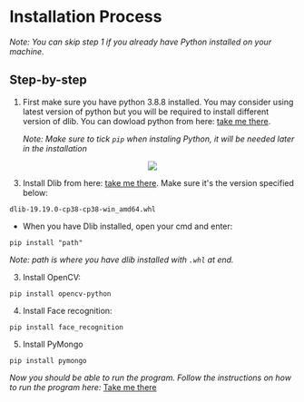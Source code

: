 # Installation Process

*Note: You can skip step 1 if you already have Python installed on your machine.*

## Step-by-step 

1. First make sure you have python 3.8.8 installed. You may consider using latest version of python but you will be required to install different version of dlib. You can dowload python from here: [take me there](https://www.python.org/downloads/). 

    *Note: Make sure to tick `pip` when instaling Python, it will be needed later in the installation*

<p align="center">
  <img src="https://user-images.githubusercontent.com/57759154/149581288-b6e48d2c-6c33-4a4b-a280-626bc169fa24.png" />
</p>

3. Install Dlib from here: [take me there](https://github.com/pratyusa98/face-recognition_dlib_library). Make sure it's the version specified below:
```
dlib-19.19.0-cp38-cp38-win_amd64.whl
```
  - When you have Dlib installed, open your cmd and enter: 
  
  ```
  pip install "path"
  ``` 
  *Note: path is where you have dlib installed with `.whl` at end.*
  
3. Install OpenCV:
```
pip install opencv-python
```
4. Install Face recognition:
```
pip install face_recognition
```
5. Install PyMongo
```
pip install pymongo
```

*Now you should be able to run the program. Follow the instructions on how to run the program here:* [Take me there](README.md)